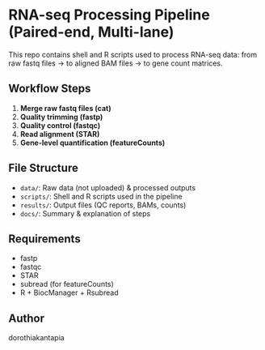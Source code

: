 # RNA-seq Processing Pipeline (Paired-end, Multi-lane)

This repo contains shell and R scripts used to process RNA-seq data:
from raw fastq files → to aligned BAM files → to gene count matrices.

## Workflow Steps

1. **Merge raw fastq files (cat)**
2. **Quality trimming (fastp)**
3. **Quality control (fastqc)**
4. **Read alignment (STAR)**
5. **Gene-level quantification (featureCounts)**

## File Structure

- `data/`: Raw data (not uploaded) & processed outputs
- `scripts/`: Shell and R scripts used in the pipeline
- `results/`: Output files (QC reports, BAMs, counts)
- `docs/`: Summary & explanation of steps

## Requirements

- fastp
- fastqc
- STAR
- subread (for featureCounts)
- R + BiocManager + Rsubread

## Author
dorothiakantapia
